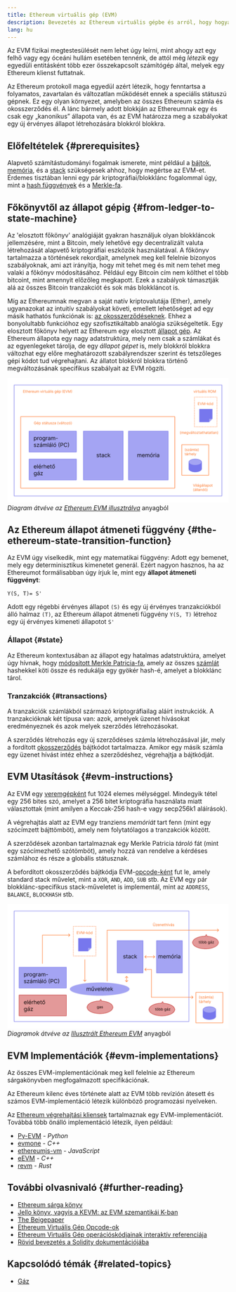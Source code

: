 ```yaml
---
title: Ethereum virtuális gép (EVM)
description: Bevezetés az Ethereum virtuális gépbe és arról, hogy hogyan kapcsolódik az állapothoz, tranzakciókhoz és okosszerződésekhez.
lang: hu
---
```


Az EVM fizikai megtestesülését nem lehet úgy leírni, mint ahogy azt egy felhő vagy egy óceáni hullám esetében tennénk, de attól még _létezik_ egy egyedüli entitásként több ezer összekapcsolt számítógép által, melyek egy Ethereum klienst futtatnak.

Az Ethereum protokoll maga egyedül azért létezik, hogy fenntartsa a folyamatos, zavartalan és változatlan működését ennek a speciális státuszú gépnek. Ez egy olyan környezet, amelyben az összes Ethereum számla és okosszerződés él. A lánc bármely adott blokkján az Ethereumnak egy és csak egy „kanonikus” állapota van, és az EVM határozza meg a szabályokat egy új érvényes állapot létrehozására blokkról blokkra.

## Előfeltételek \{#prerequisites}

Alapvető számítástudományi fogalmak ismerete, mint például a [bájtok](https://wikipedia.org/wiki/Byte), [memória](https://wikipedia.org/wiki/Computer_memory), és a [stack](<https://wikipedia.org/wiki/Stack_(abstract_data_type)>) szükségesek ahhoz, hogy megértse az EVM-et. Érdemes tisztában lenni egy pár kriptográfiai/blokklánc fogalommal úgy, mint a [hash függvények](https://wikipedia.org/wiki/Cryptographic_hash_function) és a [Merkle-fa](https://wikipedia.org/wiki/Merkle_tree).

## Főkönyvtől az állapot gépig \{#from-ledger-to-state-machine}

Az 'elosztott főkönyv' analógiáját gyakran használjuk olyan blokkláncok jellemzésére, mint a Bitcoin, mely lehetővé egy decentralizált valuta létrehozását alapvető kriptográfiai eszközök használatával. A főkönyv tartalmazza a történések rekordjait, amelynek meg kell felelnie bizonyos szabályoknak, ami azt irányítja, hogy mit tehet meg és mit nem tehet meg valaki a főkönyv módosításához. Például egy Bitcoin cím nem költhet el több bitcoint, mint amennyit előzőleg megkapott. Ezek a szabályok támasztják alá az összes Bitcoin tranzakciót és sok más blokkláncot is.

Míg az Ethereumnak megvan a saját natív kriptovalutája (Ether), amely ugyanazokat az intuitív szabályokat követi, emellett lehetőséget ad egy másik hathatós funkciónak is: [az okosszerződéseknek](/developers/docs/smart-contracts/). Ehhez a bonyolultabb funkcióhoz egy szofisztikáltabb analógia szükségeltetik. Egy elosztott főkönyv helyett az Ethereum egy elosztott [állapot gép](https://wikipedia.org/wiki/Finite-state_machine). Az Ethereum állapota egy nagy adatstruktúra, mely nem csak a számlákat és az egyenlegeket tárolja, de egy _állapot gépet_ is, mely blokkról blokkra változhat egy előre meghatározott szabályrendszer szerint és tetszőleges gépi kódot tud végrehajtani. Az állatot blokkról blokkra történő megváltozásának specifikus szabályait az EVM rögzíti.

![Egy diagram mely az EVM felépítését mutatja be](./evm.png) _Diagram átvéve az [Ethereum EVM illusztrálva](https://takenobu-hs.github.io/downloads/ethereum_evm_illustrated.pdf)_ anyagból

## Az Ethereum állapot átmeneti függvény \{#the-ethereum-state-transition-function}

Az EVM úgy viselkedik, mint egy matematikai függvény: Adott egy bemenet, mely egy determinisztikus kimenetet generál. Ezért nagyon hasznos, ha az Ethereumot formálisabban úgy írjuk le, mint egy **állapot átmeneti függvényt**:

```
Y(S, T)= S'
```

Adott egy régebbi érvényes állapot `(S)` és egy új érvényes tranzakciókból álló halmaz `(T)`, az Ethereum állapot átmeneti függvény `Y(S, T)` létrehoz egy új érvényes kimeneti állapotot `S'`

### Állapot \{#state}

Az Ethereum kontextusában az állapot egy hatalmas adatstruktúra, amelyet úgy hívnak, hogy [módosított Merkle Patricia-fa](/developers/docs/data-structures-and-encoding/patricia-merkle-trie/), amely az összes [számlát](/developers/docs/accounts/) hashekkel köti össze és redukálja egy gyökér hash-é, amelyet a blokklánc tárol.

### Tranzakciók \{#transactions}

A tranzakciók számlákból származó kriptográfiailag aláírt instrukciók. A tranzakcióknak két típusa van: azok, amelyek üzenet hívásokat eredményeznek és azok melyek szerződés létrehozásokat.

A szerződés létrehozás egy új szerződéses számla létrehozásával jár, mely a fordított [okosszerződés](/developers/docs/smart-contracts/anatomy/) bájtkódot tartalmazza. Amikor egy másik számla egy üzenet hívást intéz ehhez a szerződéshez, végrehajtja a bájtkódját.

## EVM Utasítások \{#evm-instructions}

Az EVM egy [veremgépként](https://wikipedia.org/wiki/Stack_machine) fut 1024 elemes mélységgel. Mindegyik tétel egy 256 bites szó, amelyet a 256 bitet kriptográfia használata miatt választottak (mint amilyen a Keccak-256 hash-e vagy secp256k1 aláírások).

A végrehajtás alatt az EVM egy tranziens _memóriát_ tart fenn (mint egy szócímzett bájttömböt), amely nem folytatólagos a tranzakciók között.

A szerződések azonban tartalmaznak egy Merkle Patricia _tároló_ fát (mint egy szócímezhető szótömböt), amely hozzá van rendelve a kérdéses számlához és része a globális státusznak.

A befordított okosszerződés bájtkódja EVM-[opcode-ként](/developers/docs/evm/opcodes) fut le, amely standard stack művelet, mint a `XOR`, `AND`, `ADD`, `SUB` stb. Az EVM egy pár blokklánc-specifikus stack-műveletet is implementál, mint az `ADDRESS`, `BALANCE`, `BLOCKHASH` stb.

![Egy diagram, amely azt mutatja, hogy hol van szükség gázra az EVM-műveleteknél](../gas/gas.png) _Diagramok átvéve az [Illusztrált Ethereum EVM](https://takenobu-hs.github.io/downloads/ethereum_evm_illustrated.pdf)_ anyagból

## EVM Implementációk \{#evm-implementations}

Az összes EVM-implementációnak meg kell felelnie az Ethereum sárgakönyvben megfogalmazott specifikációnak.

Az Ethereum kilenc éves története alatt az EVM több revízión átesett és számos EVM-implementáció létezik különböző programozási nyelveken.

Az [Ethereum végrehajtási kliensek](/developers/docs/nodes-and-clients/#execution-clients) tartalmaznak egy EVM-implementációt. Továbbá több önálló implementáció létezik, ilyen például:

- [Py-EVM](https://github.com/ethereum/py-evm) - _Python_
- [evmone](https://github.com/ethereum/evmone) - _C++_
- [ethereumjs-vm](https://github.com/ethereumjs/ethereumjs-vm) - _JavaScript_
- [eEVM](https://github.com/microsoft/eevm) - _C++_
- [revm](https://github.com/bluealloy/revm) - _Rust_

## További olvasnivaló \{#further-reading}

- [Ethereum sárga könyv](https://ethereum.github.io/yellowpaper/paper.pdf)
- [Jello könyv, vagyis a KEVM: az EVM szemantikái K-ban](https://jellopaper.org/)
- [The Beigepaper](https://github.com/chronaeon/beigepaper)
- [Ethereum Virtuális Gép Opcode-ok](https://www.ethervm.io/)
- [Ethereum Virtuális Gép operációskódjainak interaktív referenciája](https://www.evm.codes/)
- [Rövid bevezetés a Solidity dokumentációjába](https://docs.soliditylang.org/en/latest/introduction-to-smart-contracts.html#index-6)

## Kapcsolódó témák \{#related-topics}

- [Gáz](/developers/docs/gas/)
